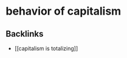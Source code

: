 # behavior of capitalism



<a id="org8830508"></a>

## Backlinks

-   [[capitalism is totalizing]]

